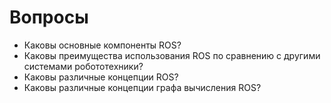 # Вопросы

*  Каковы основные компоненты ROS?
* Каковы преимущества использования ROS по сравнению с другими системами робототехники?
* Каковы различные концепции ROS?
*  Каковы различные концепции графа вычисления ROS?

